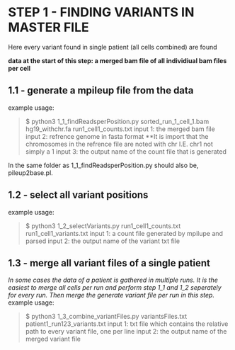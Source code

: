 
# STEP 1 - FINDING VARIANTS IN MASTER FILE
Here every variant found in single patient (all cells combined) are found

__data at the start of this step: a merged bam file of all individiual bam files per cell__

## 1.1 - generate a mpileup file from the data
example usage: 
> $ python3 1_1_findReadsperPosition.py sorted_run_1_cell_1.bam hg19_withchr.fa run1_cell1_counts.txt
input 1: the merged bam file
input 2: refrence genome in fasta format
**It is import that the chromosomes in the refrence file are noted with chr I.E. chr1 not simply a 1 
input 3: the output name of the count file that is generated

In the same folder as 1_1_findReadsperPosition.py should also be, pileup2base.pl.

## 1.2 - select all variant positions
example usage: 
> $ python3 1_2_selectVariants.py run1_cell1_counts.txt run1_cell1_variants.txt
input 1: a count file generated by mpilupe and parsed
input 2: the output name of the variant txt file

## 1.3 - merge all variant files of a single patient
_In some cases the data of a patient is gathered in multiple runs. It is the easiest to merge all cells per run and perform step 1_1 and 1_2 seperately for every run.
Then merge the generate variant file per run in this step._
example usage:
> $ python3 1_3_combine_variantFiles.py variantsFiles.txt patient1_run123_variants.txt
input 1: txt file which contains the relative path to every variant file, one per line
input 2: the output name of the merged variant file
